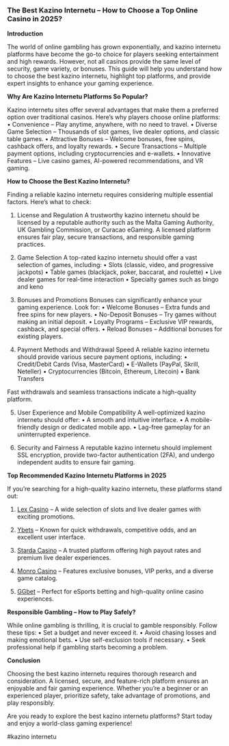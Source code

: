 ### The Best Kazino Internetu – How to Choose a Top Online Casino in 2025?

**Introduction**

The world of online gambling has grown exponentially, and kazino internetu platforms have become the go-to choice for players seeking entertainment and high rewards. However, not all casinos provide the same level of security, game variety, or bonuses. This guide will help you understand how to choose the best kazino internetu, highlight top platforms, and provide expert insights to enhance your gaming experience.

**Why Are Kazino Internetu Platforms So Popular?**

Kazino internetu sites offer several advantages that make them a preferred option over traditional casinos. Here’s why players choose online platforms:
•	Convenience – Play anytime, anywhere, with no need to travel.
•	Diverse Game Selection – Thousands of slot games, live dealer options, and classic table games.
•	Attractive Bonuses – Welcome bonuses, free spins, cashback offers, and loyalty rewards.
•	Secure Transactions – Multiple payment options, including cryptocurrencies and e-wallets.
•	Innovative Features – Live casino games, AI-powered recommendations, and VR gaming.

**How to Choose the Best Kazino Internetu?**

Finding a reliable kazino internetu requires considering multiple essential factors. Here’s what to check:
1. License and Regulation
A trustworthy kazino internetu should be licensed by a reputable authority such as the Malta Gaming Authority, UK Gambling Commission, or Curacao eGaming. A licensed platform ensures fair play, secure transactions, and responsible gaming practices.

2. Game Selection
A top-rated kazino internetu should offer a vast selection of games, including:
•	Slots (classic, video, and progressive jackpots)
•	Table games (blackjack, poker, baccarat, and roulette)
•	Live dealer games for real-time interaction
•	Specialty games such as bingo and keno

3. Bonuses and Promotions
Bonuses can significantly enhance your gaming experience. Look for:
•	Welcome Bonuses – Extra funds and free spins for new players.
•	No-Deposit Bonuses – Try games without making an initial deposit.
•	Loyalty Programs – Exclusive VIP rewards, cashback, and special offers.
•	Reload Bonuses – Additional bonuses for existing players.

4. Payment Methods and Withdrawal Speed
A reliable kazino internetu should provide various secure payment options, including:
•	Credit/Debit Cards (Visa, MasterCard)
•	E-Wallets (PayPal, Skrill, Neteller)
•	Cryptocurrencies (Bitcoin, Ethereum, Litecoin)
•	Bank Transfers

Fast withdrawals and seamless transactions indicate a high-quality platform.

5. User Experience and Mobile Compatibility
A well-optimized kazino internetu should offer:
•	A smooth and intuitive interface.
•	A mobile-friendly design or dedicated mobile app.
•	Lag-free gameplay for an uninterrupted experience.

6. Security and Fairness
A reputable kazino internetu should implement SSL encryption, provide two-factor authentication (2FA), and undergo independent audits to ensure fair gaming.

**Top Recommended Kazino Internetu Platforms in 2025**

If you’re searching for a high-quality kazino internetu, these platforms stand out:

1.	[Lex Casino](https://data.ltbet.com/top/lex.casino/) – A wide selection of slots and live dealer games with exciting promotions.

2.	[Ybets](https://data.ltbet.com/top/ybets/) – Known for quick withdrawals, competitive odds, and an excellent user interface.

3.	[Starda Casino](https://data.ltbet.com/top/starda.casino/) – A trusted platform offering high payout rates and premium live dealer experiences.

4.	[Monro Casino](https://data.ltbet.com/top/monro/) – Features exclusive bonuses, VIP perks, and a diverse game catalog.

5.	[GGbet](https://data.ltbet.com/top/ggbet/) – Perfect for eSports betting and high-quality online casino experiences.

**Responsible Gambling – How to Play Safely?**

While online gambling is thrilling, it is crucial to gamble responsibly. Follow these tips:
•	Set a budget and never exceed it.
•	Avoid chasing losses and making emotional bets.
•	Use self-exclusion tools if necessary.
•	Seek professional help if gambling starts becoming a problem.

**Conclusion**

Choosing the best kazino internetu requires thorough research and consideration. A licensed, secure, and feature-rich platform ensures an enjoyable and fair gaming experience. Whether you’re a beginner or an experienced player, prioritize safety, take advantage of promotions, and play responsibly.

Are you ready to explore the best kazino internetu platforms? Start today and enjoy a world-class gaming experience!

#kazino internetu
